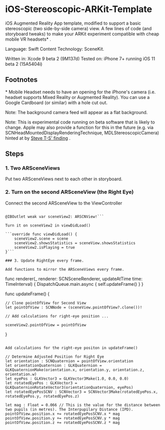 # iOS-Stereoscopic-ARKit-Template
iOS Augmented Reality App template, modified to support a basic stereoscopic (two side-by-side camera) view. A few lines of code (and storyboard tweaks) to make your ARKit experiment compatible with cheap mobile VR headsets* .

Language: Swift
Content Technology: SceneKit.

Written in: Xcode 9 beta 2 (9M137d)
Tested on: iPhone 7+ running iOS 11 beta 2 (15A5404i)

## Footnotes

\* Mobile Headset needs to have an opening for the iPhone's camera (i.e. headset supports Mixed Reality or Augmented Reality). You can use a Google Cardboard (or similar) with a hole cut out.

Note: The background camera feed will appear as a flat background.

Note: This is experimental code running on beta software that is likely to change. Apple may also provide a function for this in the future (e.g. via SCNHeadMountedDisplayRenderingTechnique, MDLStereoscopicCamera) hinted at by [Steve T-S' finding](https://twitter.com/stroughtonsmith/status/776740802869460992) .

## Steps

### 1. Two ARSceneViews

Put two ARSceneViews next to each other in storyboard.

### 2. Turn on the second ARSceneView (the Right Eye)

Connect the second ARSceneView to the ViewController

```@IBOutlet weak var sceneView: ARSCNView!

@IBOutlet weak var sceneView2: ARSCNView!```

Turn it on sceneView2 in viewDidLoad()

```override func viewDidLoad() {
    sceneView2.scene = scene
    sceneView2.showsStatistics = sceneView.showsStatistics
    sceneView2.isPlaying = true
}```

### 3. Update RightEye every frame.

Add functions to mirror the ARSceneViews every frame.

```
func renderer(_ renderer: SCNSceneRenderer, updateAtTime time: TimeInterval) {
    DispatchQueue.main.async {
        self.updateFrame()
    }
}

func updateFrame() {
    
    // Clone pointOfView for Second View
    let pointOfView : SCNNode = (sceneView.pointOfView?.clone())!

    // Add calculations for right-eye position ...

    sceneView2.pointOfView = pointOfView
    
}
```

Add calculations for the right-eye positon in updateFrame()

```
    // Determine Adjusted Position for Right Eye
    let orientation : SCNQuaternion = pointOfView.orientation
    let orientationQuaternion : GLKQuaternion = GLKQuaternionMake(orientation.x, orientation.y, orientation.z, orientation.w)
    let eyePos : GLKVector3 = GLKVector3Make(1.0, 0.0, 0.0)
    let rotatedEyePos : GLKVector3 = GLKQuaternionRotateVector3(orientationQuaternion, eyePos)
    let rotatedEyePosSCNV : SCNVector3 = SCNVector3Make(rotatedEyePos.x, rotatedEyePos.y, rotatedEyePos.z)
    
    let mag : Float = 0.066 // This is the value for the distance between two pupils (in metres). The Interpupilary Distance (IPD).
    pointOfView.position.x += rotatedEyePosSCNV.x * mag
    pointOfView.position.y += rotatedEyePosSCNV.y * mag
    pointOfView.position.z += rotatedEyePosSCNV.z * mag
```
